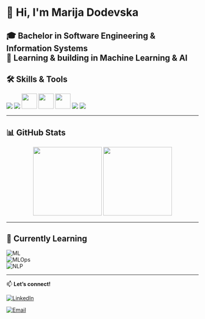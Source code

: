 # 👋 Hi, I'm Marija Dodevska  

🎓 **Bachelor in Software Engineering & Information Systems**  
🤖 Learning & building in **Machine Learning & AI**  
---

## 🛠 Skills & Tools  

<p align="left">
  <!-- Programming Languages -->
  <img src="https://skillicons.dev/icons?i=python,cpp,java,html,css,js" />
  <!-- ML & Data Science -->
  <img src="https://skillicons.dev/icons?i=tensorflow,pytorch" />
  <img src="https://upload.wikimedia.org/wikipedia/commons/0/05/Scikit_learn_logo_small.svg" height="40" />
  <img src="https://upload.wikimedia.org/wikipedia/commons/e/ed/Pandas_logo.svg" height="40" />
  <img src="https://upload.wikimedia.org/wikipedia/commons/1/14/NumPy_logo_2020.svg" height="40" />
  <!-- Tools -->
  <img src="https://skillicons.dev/icons?i=git,github,docker,kubernetes" />
  <img src="https://skillicons.dev/icons?i=vscode,idea" />
</p>

---

## 📊 GitHub Stats  

<p align="center">
  <img src="https://github-readme-stats.vercel.app/api?username=MarijaDodevska&show_icons=true&theme=tokyonight" height="180em" />
  <img src="https://github-readme-stats.vercel.app/api/top-langs/?username=MarijaDodevska&layout=compact&theme=tokyonight" height="180em" />
</p>

---

## 🌱 Currently Learning  

![ML](https://img.shields.io/badge/Deep%20Learning-FF6F00?style=for-the-badge&logo=tensorflow&logoColor=white)  
![MLOps](https://img.shields.io/badge/MLOps-FF4B4B?style=for-the-badge&logo=mlflow&logoColor=white)  
![NLP](https://img.shields.io/badge/NLP-8E44AD?style=for-the-badge&logo=spacy&logoColor=white)   

---

📫 **Let’s connect!**  

[![LinkedIn](https://skillicons.dev/icons?i=linkedin)](https://www.linkedin.com/in/marija-dodevska-31ba8b24b/)  

[![Email](https://img.shields.io/badge/Email-marijadodevska01@gmail.com-D14836?style=for-the-badge&logo=gmail&logoColor=white)](mailto:marijadodevska01@gmail.com)  
